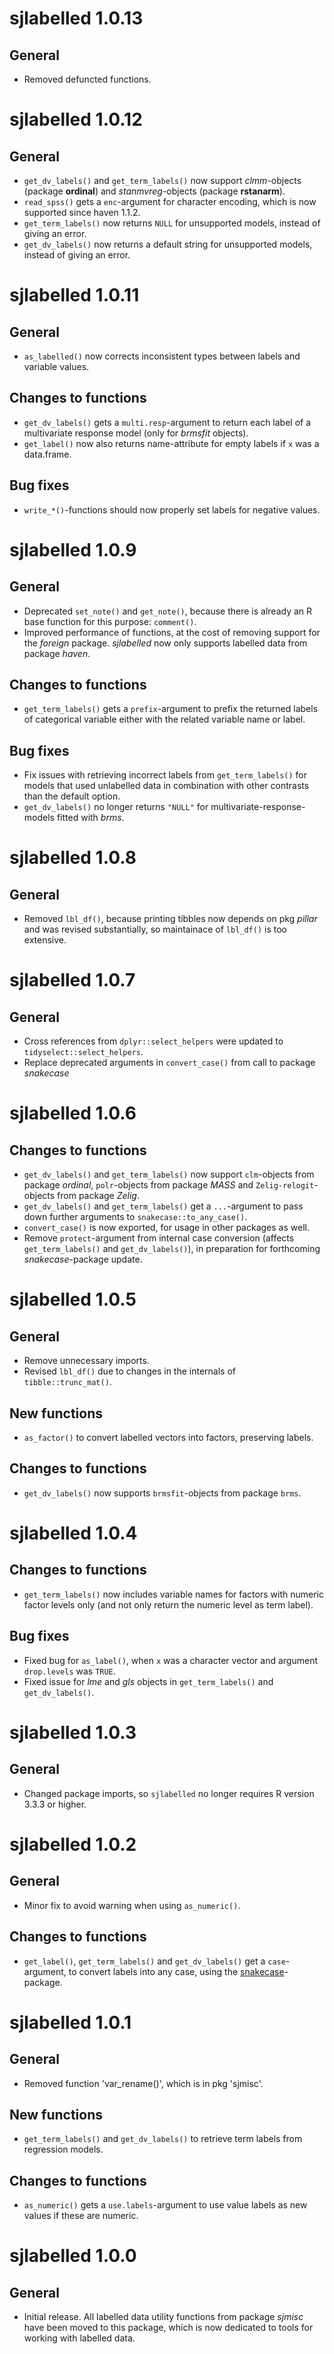 # sjlabelled 1.0.13

## General

* Removed defuncted functions.

# sjlabelled 1.0.12

## General

* `get_dv_labels()` and `get_term_labels()` now support _clmm_-objects (package **ordinal**) and _stanmvreg_-objects (package **rstanarm**).
* `read_spss()` gets a `enc`-argument for character encoding, which is now supported since haven 1.1.2.
* `get_term_labels()` now returns `NULL` for unsupported models, instead of giving an error.
* `get_dv_labels()` now returns a default string for unsupported models, instead of giving an error.

# sjlabelled 1.0.11

## General

* `as_labelled()` now corrects inconsistent types between labels and variable values.

## Changes to functions

* `get_dv_labels()` gets a `multi.resp`-argument to return each label of a multivariate response model (only for _brmsfit_ objects).
* `get_label()` now also returns name-attribute for empty labels if `x` was a data.frame.

## Bug fixes

* `write_*()`-functions should now properly set labels for negative values.

# sjlabelled 1.0.9

## General

* Deprecated `set_note()` and `get_note()`, because there is already an R base function for this purpose: `comment()`.
* Improved performance of functions, at the cost of removing support for the _foreign_ package. _sjlabelled_ now only supports labelled data from package _haven_.

## Changes to functions

* `get_term_labels()` gets a `prefix`-argument to prefix the returned labels of categorical variable either with the related variable name or label.

## Bug fixes

* Fix issues with retrieving incorrect labels from `get_term_labels()` for models that used unlabelled data in combination with other contrasts than the default option.
* `get_dv_labels()` no longer returns `"NULL"` for multivariate-response-models fitted with _brms_.

# sjlabelled 1.0.8

## General

* Removed `lbl_df()`, because printing tibbles now depends on pkg _pillar_ and was revised substantially, so maintainace of `lbl_df()` is too extensive.

# sjlabelled 1.0.7

## General

* Cross references from `dplyr::select_helpers` were updated to `tidyselect::select_helpers`.
* Replace deprecated arguments in `convert_case()` from call to package *snakecase*

# sjlabelled 1.0.6

## Changes to functions

* `get_dv_labels()` and `get_term_labels()` now support `clm`-objects from package *ordinal*,  `polr`-objects from package *MASS* and `Zelig-relogit`-objects from package *Zelig*.
* `get_dv_labels()` and `get_term_labels()` get a `...`-argument to pass down further arguments to `snakecase::to_any_case()`.
* `convert_case()` is now exported, for usage in other packages as well.
* Remove `protect`-argument from internal case conversion (affects `get_term_labels()` and `get_dv_labels()`), in preparation for forthcoming *snakecase*-package update.

# sjlabelled 1.0.5

## General

* Remove unnecessary imports.
* Revised `lbl_df()` due to changes in the internals of `tibble::trunc_mat()`.

## New functions

* `as_factor()` to convert labelled vectors into factors, preserving labels.

## Changes to functions

* `get_dv_labels()` now supports `brmsfit`-objects from package `brms`.

# sjlabelled 1.0.4

## Changes to functions

* `get_term_labels()` now includes variable names for factors with numeric factor levels only (and not only return the numeric level as term label).

## Bug fixes

* Fixed bug for `as_label()`, when `x` was a character vector and argument `drop.levels` was `TRUE`.
* Fixed issue for *lme* and *gls* objects in `get_term_labels()` and `get_dv_labels()`.

# sjlabelled 1.0.3

## General

*  Changed package imports, so `sjlabelled` no longer requires R version 3.3.3 or higher.

# sjlabelled 1.0.2

## General

* Minor fix to avoid warning when using `as_numeric()`.

## Changes to functions

* `get_label()`, `get_term_labels()` and `get_dv_labels()` get a `case`-argument, to convert labels into any case, using the [snakecase](https://cran.r-project.org/package=snakecase)-package.

# sjlabelled 1.0.1

## General

* Removed function 'var_rename()', which is in pkg 'sjmisc'.

## New functions

* `get_term_labels()` and `get_dv_labels()` to retrieve term labels from regression models.

## Changes to functions

* `as_numeric()` gets a `use.labels`-argument to use value labels as new values if these are numeric.

# sjlabelled 1.0.0

## General

* Initial release. All labelled data utility functions from package *sjmisc* have been moved to this package, which is now dedicated to tools for working with labelled data.